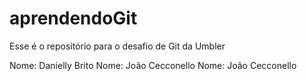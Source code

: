 # aprendendoGit
Esse é o repositório para o desafio de Git da Umbler

Nome: Danielly Brito
Nome: João Cecconello
Nome: João Cecconello
